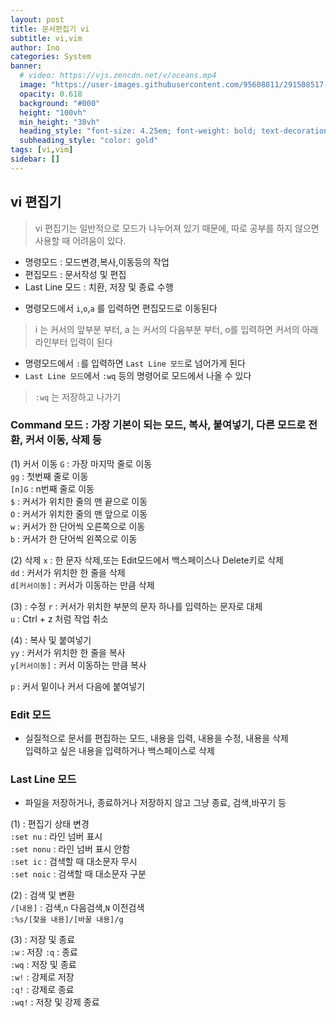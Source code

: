 ```yaml
---
layout: post
title: 문서편집기 vi
subtitle: vi,vim
author: Ino
categories: System
banner:
  # video: https://vjs.zencdn.net/v/oceans.mp4
  image: "https://user-images.githubusercontent.com/95608811/291508517-1966009e-4c10-4089-a793-f3f778f31809.png"
  opacity: 0.618
  background: "#000"
  height: "100vh"
  min_height: "38vh"
  heading_style: "font-size: 4.25em; font-weight: bold; text-decoration: underline"
  subheading_style: "color: gold"
tags: [vi,vim]
sidebar: []
---   
```

## vi 편집기
> vi 편집기는 일반적으로 모드가 나누어져 있기 때문에, 따로 공부를 하지 않으면 사용할 때 어려움이 있다.    

- 명령모드 : 모드변경,복사,이동등의 작업    
- 편집모드 : 문서작성 및 편집   
- Last Line 모드 : 치환, 저장 및 종료 수행    

* 명령모드에서 `i`,`o`,`a` 를 입력하면 편집모드로 이동된다    
> i 는 커서의 앞부분 부터, a 는 커서의 다음부분 부터, o를 입력하면 커서의 아래라인부터 입력이 된다    
* 명령모드에서 `:`를 입력하면 `Last Line 모드`로 넘어가게 된다    
* `Last Line 모드`에서 `:wq` 등의 명령어로 모드에서 나올 수 있다    
> `:wq` 는 저장하고 나가기

### Command 모드 : 가장 기본이 되는 모드, 복사, 붙여넣기, 다른 모드로 전환, 커서 이동, 삭제 등

(1) 커서 이동
`G` : 가장 마지막 줄로 이동   
`gg` : 첫번째 줄로 이동   
`[n]G` : n번째 줄로 이동    
`$` : 커서가 위치한 줄의 맨 끝으로 이동     
`O` : 커서가 위치한 줄의 맨 앞으로 이동     
`w` : 커서가 한 단어씩 오른쪽으로 이동    
`b` : 커서가 한 단어씩 왼쪽으로 이동    

(2) 삭제
`x` : 한 문자 삭제,또는 Edit모드에서 백스페이스나 Delete키로 삭제   
`dd` : 커서가 위치한 한 줄을 삭제   
`d[커서이동]` : 커서가 이동하는 만큼 삭제     

(3) : 수정
`r` : 커서가 위치한 부분의 문자 하나를 입력하는 문자로 대체   
`u` : Ctrl + z 처럼 작업 취소   

(4) : 복사 및 붙여넣기    
`yy` : 커서가 위치한 한 줄을 복사   
`y[커서이동]` : 커서 이동하는 만큼 복사   
    
`p` : 커서 밑이나 커서 다음에 붙여넣기    

### Edit 모드
* 실질적으로 문서를 편집하는 모드, 내용을 입력, 내용을 수정, 내용을 삭제    
입력하고 싶은 내용을 입력하거나 백스페이스로 삭제   


### Last Line 모드    
* 파일을 저장하거나, 종료하거나 저장하지 않고 그냥 종료, 검색,바꾸기 등     

(1) : 편집기 상태 변경    
`:set nu` : 라인 넘버 표시    
`:set nonu` : 라인 넘버 표시 안함     
`:set ic` : 검색할 때 대소문자 무시     
`:set noic` : 검색할 때 대소문자 구분     

(2) : 검색 및 변환    
`/[내용]` : 검색,`n` 다음검색,`N` 이전검색    
`:%s/[찾을 내용]/[바꿀 내용]/g`   

(3) : 저장 및 종료    
`:w` : 저장
`:q` : 종료   
`:wq` : 저장 및 종료    
`:w!` : 강제로 저장     
`:q!` : 강제로 종료     
`:wq!` : 저장 및 강제 종료    